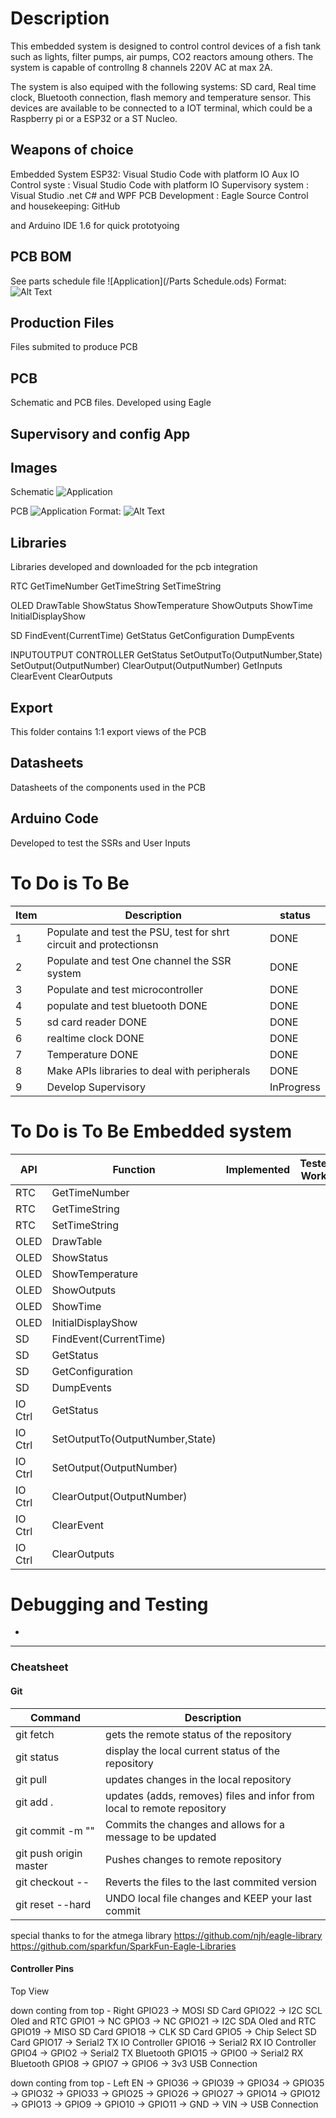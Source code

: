 # Description
This embedded system is designed to control control devices of a fish tank such as lights, filter pumps, air pumps, CO2 reactors amoung others. The system is capable of controllng 8 channels 220V AC at max 2A. 

The system is also equiped with the following systems: SD card, Real time clock, Bluetooth connection, flash memory and temperature sensor. This devices are available to be connected to a IOT terminal, which could be a Raspberry pi or a ESP32 or a ST Nucleo.

## Weapons of choice
Embedded System ESP32: Visual Studio Code with platform IO
Aux IO Control syste : Visual Studio Code with platform IO
Supervisory system   : Visual Studio .net C# and WPF
PCB Development      : Eagle
Source Control and housekeeping: GitHub 

 and Arduino IDE 1.6 for quick prototyoing

## PCB BOM
See parts schedule file ![Application](/Parts Schedule.ods)
Format: ![Alt Text](url)

## Production Files
Files submited to produce PCB

## PCB
Schematic and PCB files. Developed using Eagle

## Supervisory and config App


## Images
Schematic
![Application](/Images/Schematic.png)

PCB
![Application](/Images/PCB.png)
Format: ![Alt Text](url)

## Libraries
Libraries developed and downloaded for the pcb integration

RTC
GetTimeNumber
GetTimeString
SetTimeString

OLED
DrawTable
ShowStatus
ShowTemperature
ShowOutputs
ShowTime
InitialDisplayShow

SD
FindEvent(CurrentTime)
GetStatus
GetConfiguration
DumpEvents

INPUTOUTPUT CONTROLLER 
GetStatus
SetOutputTo(OutputNumber,State)
SetOutput(OutputNumber)
ClearOutput(OutputNumber)
GetInputs
ClearEvent
ClearOutputs

## Export
This folder contains 1:1 export views of the PCB

## Datasheets
Datasheets of the components used in the PCB

## Arduino Code
Developed to test the SSRs and User Inputs

# To Do is To Be 
|Item|Description|status|
| ------ | ------ | ------ |
|1|Populate and test the PSU, test for shrt circuit and protectionsn |DONE|
|2|Populate and test One channel the SSR system |DONE|
|3|Populate and test microcontroller |DONE|
|4|populate and test bluetooth DONE |DONE|
|5|sd card reader DONE |DONE|
|6|realtime clock DONE |DONE|
|7|Temperature DONE |DONE|
|8|Make APIs libraries to deal with peripherals |DONE|
|9|Develop Supervisory |InProgress|


# To Do is To Be Embedded system
| API | Function | Implemented | Tested Works | Doesnt work | Not Tested | Notes | 
| ------ | ------ | ------ | ------ | ------ | ------ | ----------------------------------- | 
|RTC|GetTimeNumber |  |  |  |  |  |
|RTC|GetTimeString |  |  |  |  |  |
|RTC|SetTimeString |  |  |  |  |  |
|OLED|DrawTable |  |  |  |  |  |
|OLED|ShowStatus  |  |  |  |  |  |
|OLED|ShowTemperature |  |  |  |  |  |
|OLED|ShowOutputs |  |  |  |  |  |
|OLED|ShowTime |  |  |  |  |  |
|OLED|InitialDisplayShow |  |  |  |  |  |
|SD|FindEvent(CurrentTime) |  |  |  |  |  |
|SD|GetStatus|  |  |  |  |  |
|SD|GetConfiguration|  |  |  |  |  |
|SD|DumpEvents|  |  |  |  |  |
|IO Ctrl|GetStatus|  |  |  |  |  |
|IO Ctrl|SetOutputTo(OutputNumber,State)|  |  |  |  |  |
|IO Ctrl|SetOutput(OutputNumber)|  |  |  |  |  |
|IO Ctrl|ClearOutput(OutputNumber)|  |  |  |  |  |
|IO Ctrl|ClearEvent|  |  |  |  |  |
|IO Ctrl|ClearOutputs|  |  |  |  |  |


# Debugging and Testing

-
---

### Cheatsheet
#### Git

Command | Description
--- | --- 
git fetch | gets the remote status of the repository
git status | display the local current status of the repository
git pull | updates changes in the local repository
git add . | updates (adds, removes) files and infor from local to remote repository
git commit -m "" | Commits the changes and allows for a message to be updated
git push origin master| Pushes changes to remote repository
git checkout --| Reverts the files to the last commited version
git reset --hard | UNDO local file changes and KEEP your last commit

special thanks to for the atmega library
https://github.com/njh/eagle-library
https://github.com/sparkfun/SparkFun-Eagle-Libraries



#### Controller Pins
Top View 

 down conting from top - Right
GPIO23 -> MOSI SD Card
GPIO22 -> I2C SCL Oled and RTC 
GPIO1  -> NC
GPIO3  -> NC
GPIO21 -> I2C SDA Oled and RTC 
GPIO19 -> MISO SD Card
GPIO18 -> CLK SD Card
GPIO5  -> Chip Select SD Card
GPIO17 -> Serial2 TX IO Controller 
GPIO16 -> Serial2 RX IO Controller
GPIO4  -> 
GPIO2  -> Serial2 TX Bluetooth
GPIO15 ->
GPIO0  -> Serial2 RX Bluetooth
GPIO8  ->
GPIO7  ->
GPIO6  ->
3v3
USB Connection


down conting from top - Left
EN     ->
GPIO36 ->
GPIO39 ->
GPIO34 ->
GPIO35 ->
GPIO32 ->
GPIO33 ->
GPIO25 ->
GPIO26 ->
GPIO27 -> 
GPIO14 ->
GPIO12 ->
GPIO13 ->
GPIO9  ->
GPIO10 ->
GPIO11 ->
GND    ->
VIN    -> 
USB Connection

